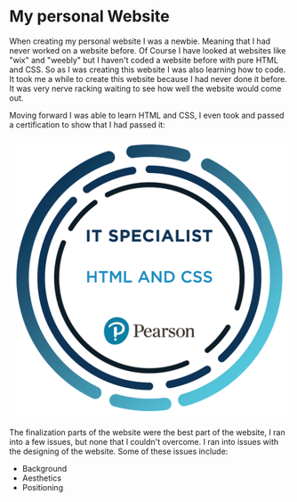 # My personal Website

When creating my personal website I was a newbie. Meaning that I had never worked on a website before. Of Course I have looked at websites like "wix" and "weebly" but I haven't coded a website before with pure HTML and CSS. So as I was creating this website I was also learning how to code. It took me a while to create this website because I had never done it before. It was very nerve racking waiting to see how well the website would come out.


Moving forward I was able to learn HTML and CSS, I even took and passed a certification to show that I had  passed it:


![An image of my HTML and CSS certification](/assets/certiport.png)

 

The finalization parts of the website were the best part of the website, I ran into a few issues, but none that I couldn't overcome. I ran into issues with the designing of the website. Some of these issues include:

- Background
- Aesthetics
- Positioning 


